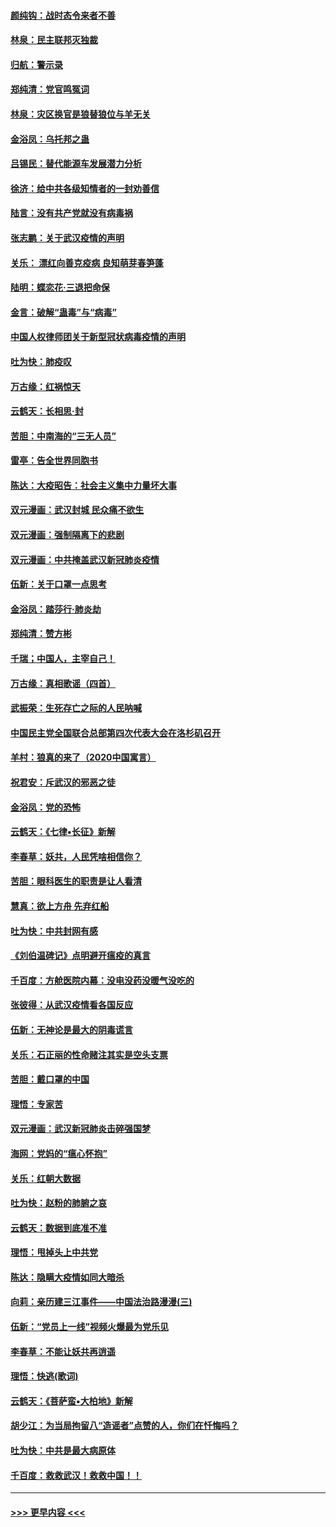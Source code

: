 #### [颜纯钩：战时态令来者不善](../pages/nsc993/n11872011.md?t=02161144) 
#### [林泉：民主联邦灭独裁](../pages/nsc993/n11870998.md?t=02161144) 
#### [归航：警示录](../pages/nsc993/n11870963.md?t=02161144) 
#### [郑纯清：党官鸣冤词](../pages/nsc993/n11870938.md?t=02161144) 
#### [林泉：灾区换官是狼替狼位与羊无关](../pages/nsc993/n11870896.md?t=02161144) 
#### [金浴凤：乌托邦之蛊](../pages/nsc993/n11870879.md?t=02161144) 
#### [吕锡民：替代能源车发展潜力分析](../pages/nsc993/n11870656.md?t=02161144) 
#### [徐济：给中共各级知情者的一封劝善信](../pages/nsc993/n11868561.md?t=02161144) 
#### [陆言：没有共产党就没有病毒祸](../pages/nsc993/n11868232.md?t=02161144) 
#### [张志鹏：关于武汉疫情的声明](../pages/nsc993/n11867182.md?t=02161144) 
#### [关乐： 漂红向善克疫病 良知萌芽春笋蓬](../pages/nsc993/n11865710.md?t=02161144) 
#### [陆明：蝶恋花‧三退把命保](../pages/nsc993/n11865673.md?t=02161144) 
#### [金言：破解“蛊毒”与“病毒”](../pages/nsc993/n11864103.md?t=02161144) 
#### [中国人权律师团关于新型冠状病毒疫情的声明](../pages/nsc993/n11864249.md?t=02161144) 
#### [吐为快：肺疫叹](../pages/nsc993/n11864027.md?t=02161144) 
#### [万古缘：红祸惊天](../pages/nsc993/n11864079.md?t=02161144) 
#### [云鹤天：长相思‧封](../pages/nsc993/n11864006.md?t=02161144) 
#### [苦胆：中南海的“三无人员”](../pages/nsc993/n11862997.md?t=02161144) 
#### [雷亭：告全世界同胞书](../pages/nsc993/n11862572.md?t=02161144) 
#### [陈达：大疫昭告：社会主义集中力量坏大事](../pages/nsc993/n11859419.md?t=02161144) 
#### [双元漫画：武汉封城 民众痛不欲生](../pages/nsc993/n11859287.md?t=02161144) 
#### [双元漫画：强制隔离下的悲剧](../pages/nsc993/n11859244.md?t=02161144) 
#### [双元漫画：中共掩盖武汉新冠肺炎疫情](../pages/nsc993/n11858249.md?t=02161144) 
#### [伍新：关于口罩一点思考](../pages/nsc993/n11859195.md?t=02161144) 
#### [金浴凤：踏莎行‧肺炎劫](../pages/nsc993/n11858227.md?t=02161144) 
#### [郑纯清：赞方彬](../pages/nsc993/n11856803.md?t=02161144) 
#### [千瑞；中国人，主宰自己！](../pages/nsc993/n11856793.md?t=02161144) 
#### [万古缘：真相歌谣（四首）](../pages/nsc993/n11856263.md?t=02161144) 
#### [武振荣：生死存亡之际的人民呐喊](../pages/nsc993/n11856256.md?t=02161144) 
#### [中国民主党全国联合总部第四次代表大会在洛杉矶召开](../pages/nsc993/n11856344.md?t=02161144) 
#### [羊村：狼真的来了（2020中国寓言）](../pages/nsc993/n11856229.md?t=02161144) 
#### [祝君安：斥武汉的邪恶之徒](../pages/nsc993/n11855861.md?t=02161144) 
#### [金浴凤：党的恐怖](../pages/nsc993/n11855849.md?t=02161144) 
#### [云鹤天：《七律▪长征》新解](../pages/nsc993/n11855479.md?t=02161144) 
#### [李春草：妖共，人民凭啥相信你？](../pages/nsc993/n11855196.md?t=02161144) 
#### [苦胆：眼科医生的职责是让人看清](../pages/nsc993/n11853840.md?t=02161144) 
#### [慧真：欲上方舟 先弃红船](../pages/nsc993/n11853483.md?t=02161144) 
#### [吐为快：中共封网有感](../pages/nsc993/n11852575.md?t=02161144) 
#### [《刘伯温碑记》点明避开瘟疫的真言](../pages/nsc993/n11852128.md?t=02161144) 
#### [千百度：方舱医院内幕：没电没药没暖气没吃的](../pages/nsc993/n11850211.md?t=02161144) 
#### [张彼得：从武汉疫情看各国反应](../pages/nsc993/n11850102.md?t=02161144) 
#### [伍新：无神论是最大的阴毒谎言](../pages/nsc993/n11846129.md?t=02161144) 
#### [关乐：石正丽的性命赌注其实是空头支票](../pages/nsc993/n11846109.md?t=02161144) 
#### [苦胆：戴口罩的中国](../pages/nsc993/n11845576.md?t=02161144) 
#### [理悟：专家苦](../pages/nsc993/n11845564.md?t=02161144) 
#### [双元漫画：武汉新冠肺炎击碎强国梦](../pages/nsc993/n11843320.md?t=02161144) 
#### [海网：党妈的“瘟心怀抱”](../pages/nsc993/n11840740.md?t=02161144) 
#### [关乐：红朝大数据](../pages/nsc993/n11840675.md?t=02161144) 
#### [吐为快：赵粉的肺腑之哀](../pages/nsc993/n11840618.md?t=02161144) 
#### [云鹤天：数据到底准不准](../pages/nsc993/n11840325.md?t=02161144) 
#### [理悟：甩掉头上中共党](../pages/nsc993/n11838826.md?t=02161144) 
#### [陈达：隐瞒大疫情如同大暗杀](../pages/nsc993/n11838771.md?t=02161144) 
#### [向莉：亲历建三江事件——中国法治路漫漫(三)](../pages/nsc993/n11831825.md?t=02161144) 
#### [伍新：“党员上一线”视频火爆最为党乐见](../pages/nsc993/n11838200.md?t=02161144) 
#### [李春草：不能让妖共再逍遥](../pages/nsc993/n11838102.md?t=02161144) 
#### [理悟：快逃(歌词)](../pages/nsc993/n11838083.md?t=02161144) 
#### [云鹤天：《菩萨蛮▪大柏地》新解](../pages/nsc993/n11838059.md?t=02161144) 
#### [胡少江：为当局拘留八“造谣者”点赞的人，你们在忏悔吗？](../pages/nsc993/n11836801.md?t=02161144) 
#### [吐为快：中共是最大病原体](../pages/nsc993/n11836748.md?t=02161144) 
#### [千百度：救救武汉！救救中国！！](../pages/nsc993/n11836145.md?t=02161144) 

----
#### [ >>> 更早内容 <<< ](../indexes/nsc993-earlier.md)
